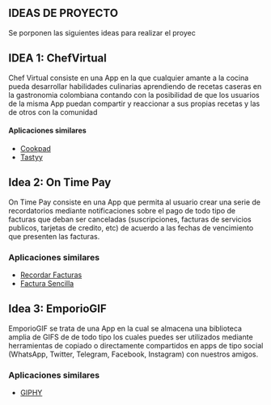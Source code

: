 ## IDEAS DE PROYECTO

Se porponen las siguientes ideas para realizar el proyec	

## IDEA 1: ChefVirtual

Chef Virtual consiste en una App en la que cualquier amante a la cocina pueda desarrollar habilidades culinarias aprendiendo de recetas caseras en la gastronomia colombiana contando con la posibilidad de que los usuarios de la misma App puedan compartir y reaccionar a sus propias recetas y las de otros con la comunidad 

#### Aplicaciones similares

- [Cookpad](https://play.google.com/store/search?q=cookpad&c=apps&hl=es_CO&gl=US "Cookpad")
- [Tastyy](http://play.google.com/store/search?q=Tasty&c=apps&hl=es_CO&gl=US "Tastyy")
  
## Idea 2: On Time Pay

On Time Pay consiste en una App que permita al usuario crear una serie de recordatorios mediante notificaciones sobre el pago de todo tipo de facturas que deban ser canceladas (suscripciones, facturas de servicios publicos, tarjetas de credito, etc) de acuerdo a las fechas de vencimiento que presenten las facturas.

### Aplicaciones similares

- [Recordar Facturas](http://play.google.com/store/apps/details?id=com.handyapps.billsreminder&hl=es_SV "Recordar Facturas")
- [Factura Sencilla](https://play.google.com/store/apps/details?id=com.invoiceapp&hl=es_CO&gl=US "Factura Sencilla")

## Idea 3: EmporioGIF

EmporioGIF se trata de una App en la cual se almacena una biblioteca amplia de GIFS de de todo tipo los cuales puedes ser utilizados mediante herramientas de copiado o directamente compartidos en apps de tipo social (WhatsApp, Twitter, Telegram, Facebook, Instagram) con nuestros amigos.  

### Aplicaciones similares

- [GIPHY](https://play.google.com/store/search?q=giphy&c=apps&hl=es_CO&gl "GIPHY")

  
